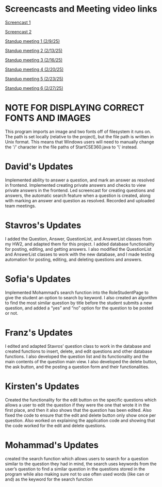 # **Screencasts and Meeting video links**
[Screencast 1](https://drive.google.com/file/d/1cH5P8RC7IOX-11dGC8hf-oRMpLBJWO3p/view)

[Screencast 2](https://drive.google.com/file/d/1I_WBtz71Gqsp09tEUkoVQ1h6N2HhjLp7/view?usp=sharing)

[Standup meeting 1 (2/9/25)](https://youtu.be/s9gbvEAD2Gk)

[Standup meeting 2 (2/13/25)](https://youtu.be/PDZnzNyJAaw)

[Standup meeting 3 (2/16/25)](https://youtu.be/yHxu5c2x4rw)

[Standup meeting 4 (2/20/25)](https://youtu.be/kgpXXPRRXy8)

[Standup meeting 5 (2/23/25)](https://youtu.be/OWEbLOmKbKI)

[Standup meeting 6 (2/27/25)](https://youtu.be/QfG8xKWt9gw)


# **NOTE FOR DISPLAYING CORRECT FONTS AND IMAGES**
This program imports an image and two fonts off of filesystem it runs on. The path is set locally (relative to the project), but the file path is written in Unix format. This means that Windows users will need to manually change the '/' character in the file paths of StartCSE360.java to '\\' instead.

# **David's Updates**
Implemented ability to answer a question, and mark an answer as resolved in frontend. Implemented creating private answers and checks to view private answers in the frontend. Led screencast for creating questions and answers, the automatic search feature when a question is created, along with marking an answer and question as resolved. Recorded and uploaded team meetings. 

# **Stavros's Updates**
I added the Question, Answer, QuestionList, and AnswerList classes from my HW2, and adapted them for this project. I added database functionality for posting, editing, and getting answers. I also modified  the QuestionList and AnswerList classes to work with the new database, and I made testing automation for posting, editing, and deleting questions and answers.

# **Sofia's Updates**
Implemented Mohammad’s search function into the RoleStudentPage to give the student an option to search by keyword. I also created an algorithm to find the most similar question by title before the student submits a new question, and added a “yes” and “no” option for the question to be posted or not. 

# **Franz's Updates**
I edited and adapted Stavros’ question class to work in the database and created functions to insert, delete, and edit questions and other database functions. I also developed the question list and its functionality and the main contents of the question main view. I also developed the delete button, the ask button, and the posting a question form and their functionalities.

# **Kirsten's Updates**
Created the functionality for the edit button on the specific questions which allows a user to edit the question if they were the one that wrote it in the first place, and then it also shows that the question has been edited. Also fixed the code to ensure that the edit and delete button only show once per question. Also worked on explaining the application code and showing that the code worked for the edit and delete questions.

# **Mohammad's Updates**
created the search function which allows users to search for a question similar to the question they had in mind, the search uses keywords from the user’s question to find a similar question in the questions stored in the program while also making sure not to use often used words (like can or and) as the keyword for the search function

<!---
OLD README - FOR TP1
# **Screencasts and Meeting video links**
Screencast 1:
https://drive.google.com/file/d/11mYjW2gN_b4HBJjJuNAcQq7QX_R6iUEM/view?usp=sharing

Screencast 2:
https://www.youtube.com/watch?v=qSNJL17Voqc

Standup meeting 1:
https://www.youtube.com/watch?v=Ds6AS1dcYgA

Standup meeting 2:
https://www.youtube.com/watch?v=5XhoN-zyVp8

# **NOTE FOR DISPLAYING CORRECT FONTS AND IMAGES**
This program imports an image and two fonts off of filesystem it runs on. The path is set locally (relative to the project), but the file path is written in Unix format. This means that Windows users will need to manually change the '/' character in the file paths of StartCSE360.java to '\\' instead.

## **David's UI Updates**
I've placed a logo in the top left corner of the UI. Black rectangles surround a smaller bit of whitespace on the top and right sides. Primary text will occupy this whitespace, and secondary text and buttons rest atop the rectangles. The top right corner now displays a greeting message that addresses the user by their name and current role. An imported font is used for most text on the UI. 

SetupLoginSelectionPage now contains a dynamically scaling UI for window resizing.

The pages which include the new UI are:  FirstPage.java  SetupLoginSelectionPage.java  UserHomePage.java  AdminHomePage.java AdminSetupPage.java


## **Stavros's Updates**
Added a deleteUser method and an expiration for invite codes in DatabaseHelper.java

Created testing automation for password, username, and email

Created the email evaluator

## **Sofia's Updates**
Updated UI: SetupAccountPage.java, UserLoginPage.java, AdminModAcc.java, WelcomeLoginPage.java, InvitationPage.java, AdminHomePage.java

## **Franz's Updates**
Added admin home page, account modification page, OTP table and functions, integration of the database, newUser, and admin tasks.
Sources and Acknowledgements:
- Alerts: Oracle Documentation - https://docs.oracle.com/javase/8/javafx/api/javafx/scene/control/Alert.html
- CheckBoxes: Orcale Documentation - https://docs.oracle.com/javase/8/javafx/api/javafx/scene/control/CheckBox.html
--->

